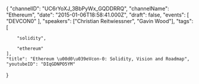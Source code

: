 {
    "channelID": "UC6rYoXJ_3BbPyWx_GQDDRRQ",
    "channelName": "Ethereum",
    "date": "2015-01-06T18:58:41.000Z",
    "draft": false,
    "events": [
        "DEVCON0"
    ],
    "speakers": ["Christian Reitwiessner", "Gavin Wood"],
    "tags": [


        "solidity",

        "ethereum"
    ],
    "title": "Ethereum \u00d0\u039eVcon-0: Solidity, Vision and Roadmap",
    "youtubeID": "DIqGDNPO5YM"
}

